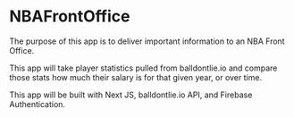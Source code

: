 # NBAFrontOffice

The purpose of this app is to deliver important information to an NBA Front Office. 

This app will take player statistics pulled from balldontlie.io and compare those stats how much their salary is for that given year, or over time. 

This app will be built with Next JS, balldontlie.io API, and Firebase Authentication. 
